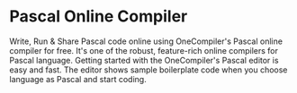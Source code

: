 # Pascal Online Compiler

Write, Run & Share Pascal code online using OneCompiler's Pascal online compiler for free. It's one of the robust, feature-rich online compilers for Pascal language. Getting started with the OneCompiler's Pascal editor is easy and fast. The editor shows sample boilerplate code when you choose language as Pascal and start coding. 
